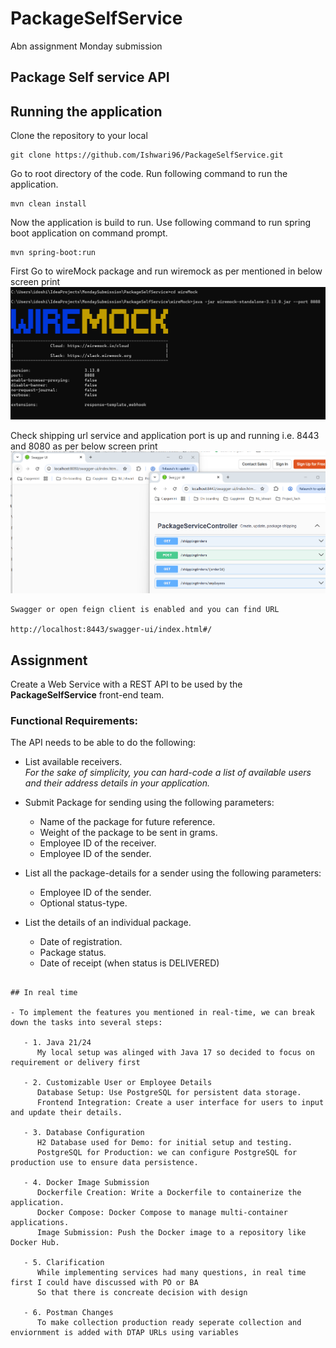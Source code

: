 # PackageSelfService
Abn assignment Monday submission 

Package Self service API
-----
## Running the application

Clone the repository to your local

```
git clone https://github.com/Ishwari96/PackageSelfService.git

```

Go to root directory of the code. Run following command to run the application.

```
mvn clean install

```

Now the application is build to run. Use following command to run spring boot application on command prompt.

```
mvn spring-boot:run

```
First Go to wireMock package and run wiremock as per mentioned in below screen print
![img.png](img.png)

Check shipping url service and application port is up and running i.e. 8443 and 8080 as per below screen print
![img_1.png](img_1.png)

```
Swagger or open feign client is enabled and you can find URL 

http://localhost:8443/swagger-ui/index.html#/

```
  
## Assignment
Create a Web Service with a REST API to be used by the __PackageSelfService__ front-end team.  

### Functional Requirements:
The API needs to be able to do the following:
- List available receivers.  
  _For the sake of simplicity, you can hard-code a list of available users and their address details in your application._  

- Submit Package for sending using the following parameters:
  - Name of the package for future reference.
  - Weight of the package to be sent in grams.
  - Employee ID of the receiver.
  - Employee ID of the sender.
  
- List all the package-details for a sender using the following parameters:
  - Employee ID of the sender.
  - Optional status-type.

- List the details of an individual package.
  - Date of registration.
  - Package status.
  - Date of receipt (when status is DELIVERED)

```

## In real time

- To implement the features you mentioned in real-time, we can break down the tasks into several steps:

   - 1. Java 21/24
      My local setup was alinged with Java 17 so decided to focus on requirement or delivery first
   
   - 2. Customizable User or Employee Details
      Database Setup: Use PostgreSQL for persistent data storage.
      Frontend Integration: Create a user interface for users to input and update their details.
      
   - 3. Database Configuration
      H2 Database used for Demo: for initial setup and testing.
      PostgreSQL for Production: we can configure PostgreSQL for production use to ensure data persistence.
      
   - 4. Docker Image Submission
      Dockerfile Creation: Write a Dockerfile to containerize the application.
      Docker Compose: Docker Compose to manage multi-container applications.
      Image Submission: Push the Docker image to a repository like Docker Hub.
    
   - 5. Clarification
      While implementing services had many questions, in real time first I could have discussed with PO or BA
      So that there is concreate decision with design
    
   - 6. Postman Changes
      To make collection production ready seperate collection and enviornment is added with DTAP URLs using variables